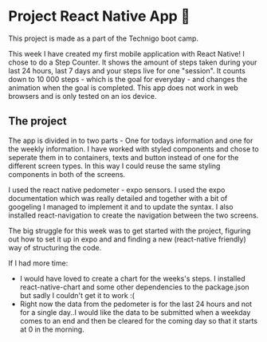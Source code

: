 # Project React Native App 📱

This project is made as a part of the Technigo boot camp. 

This week I have created my first mobile application with React Native!
I chose to do a Step Counter. It shows the amount of steps taken during your last 24 hours, last 7 days and your steps live for one "session". 
It counts down to 10 000 steps - which is the goal for everyday - and changes the animation when the goal is completed.
This app does not work in web browsers and is only tested on an ios device.

## The project

The app is divided in to two parts - One for todays information and one for the weekly information. 
I have worked with styled components and chose to seperate them in to containers, texts and button instead of one for the different screen types. In this way I could reuse the same styling components in both of the screens.

I used the react native pedometer - expo sensors. I used the expo documentation which was really detailed and together with a bit of googeling I managed to implement it and to update the syntax. 
I also installed react-navigation to create the navigation between the two screens.

The big struggle for this week was to get started with the project, figuring out how to set it up in expo and and finding a new (react-native friendly) way of structuring the code.

If I had more time:
- I would have loved to create a chart for the weeks's steps. I installed react-native-chart and some other dependencies to the package.json but sadly I couldn't get it to work :(
- Right now the data from the pedometer is for the last 24 hours and not for a single day..I would like the data to be submitted when a weekday comes to an end and then be cleared for the coming day so that it starts at 0 in the morning.
